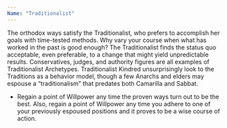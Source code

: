 ```yaml
---
Name: "Traditionalist"
---
```


The orthodox ways satisfy the Traditionalist, who prefers to accomplish her goals with time-tested methods. Why vary your course when what has worked in the past is good enough? The Traditionalist finds the status quo acceptable, even preferable, to a change that might yield unpredictable results. Conservatives, judges, and authority figures are all examples of Traditionalist Archetypes. Traditionalist Kindred unsurprisingly look to the Traditions as a behavior model, though a few Anarchs and elders may espouse a “traditionalism” that predates both Camarilla and Sabbat.
 - Regain a point of Willpower any time the proven ways turn out to be the best. Also, regain a point of Willpower any time you adhere to one of your previously espoused positions and it proves to be a wise course of action.